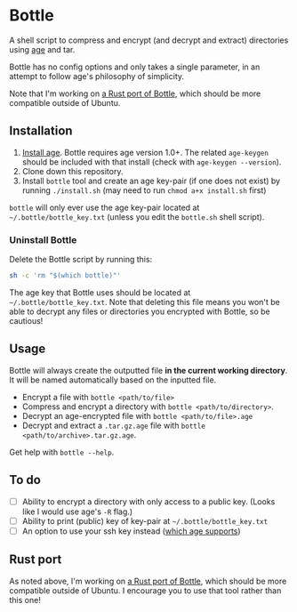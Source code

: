 # Bottle

A shell script to compress and encrypt (and decrypt and extract) directories using [age](https://github.com/FiloSottile/age) and tar. 

Bottle has no config options and only takes a single parameter, in an attempt to follow age's philosophy of simplicity.

Note that I'm working on [a Rust port of Bottle](https://github.com/sts10/bottle-rs/), which should be more compatible outside of Ubuntu.

## Installation 

1. [Install age](https://github.com/FiloSottile/age#installation). Bottle requires age version 1.0+. The related `age-keygen` should be included with that install (check with `age-keygen --version`).
2. Clone down this repository.
3. Install `bottle` tool and create an age key-pair (if one does not exist) by running `./install.sh` (may need to run `chmod a+x install.sh` first)

`bottle` will only ever use the age key-pair located at `~/.bottle/bottle_key.txt` (unless you edit the `bottle.sh` shell script).

### Uninstall Bottle

Delete the Bottle script by running this:

```bash
sh -c 'rm "$(which bottle)"'
```

The age key that Bottle uses should be located at `~/.bottle/bottle_key.txt`. Note that deleting this file means you won't be able to decrypt any files or directories you encrypted with Bottle, so be cautious!

## Usage

Bottle will always create the outputted file **in the current working directory**. It will be named automatically based on the inputted file.

- Encrypt a file with `bottle <path/to/file>`
- Compress and encrypt a directory with `bottle <path/to/directory>`. 
- Decrypt an age-encrypted file with `bottle <path/to/file>.age`
- Decrypt and extract a `.tar.gz.age` file with `bottle <path/to/archive>.tar.gz.age`.

Get help with `bottle --help`.

## To do

- [ ] Ability to encrypt a directory with only access to a public key. (Looks like I would use age's `-R` flag.)
- [ ] Ability to print (public) key of key-pair at `~/.bottle/bottle_key.txt`
- [ ] An option to use your ssh key instead ([which age supports](https://github.com/FiloSottile/age#ssh-keys))

## Rust port

As noted above, I'm working on [a Rust port of Bottle](https://github.com/sts10/bottle-rs/), which should be more compatible outside of Ubuntu. I encourage you to use that tool rather than this one!
